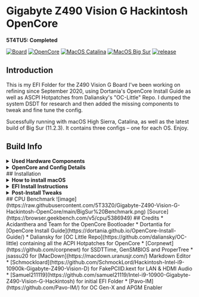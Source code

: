 # Gigabyte Z490 Vision G Hackintosh OpenCore

**5T4TU5: Completed**

[![Board](https://img.shields.io/badge/Gigabyte-Z490_Vision_G-informational.svg)](https://www.gigabyte.com/Motherboard/Z490-VISION-G-rev-1x/support#support-dl-driver)
[![OpenCore](https://img.shields.io/badge/OpenCore-0.6.8-white.svg)](https://github.com/acidanthera/OpenCorePkg/releases/latest)
[![MacOS Catalina](https://img.shields.io/badge/macOS-10.15.7-white.svg)](https://www.apple.com/li/macos/catalina/)
[![MacOS Big Sur](https://img.shields.io/badge/macOS-11.2.3-white.svg)](https://www.apple.com/macos/big-sur/)
[![release](https://img.shields.io/badge/Download-latest-success.svg)](https://github.com/5T33Z0/Gigabyte-Z490-Vision-G-Hackintosh-OpenCore/releases)

## Introduction
This is my EFI Folder for the Z490 Vision G Board I've been working on refining since September 2020, using Dortania's OpenCore Install Guide as well as ASCPI Hotpatches from Daliansky's "OC-Little" Repo. I dumped the system DSDT for research and then added the missing components to tweak and fine tune the config.

Sucessfully running with macOS High Sierra, Catalina, as well as the latest build of Big Sur (11.2.3). It contains three configs – one for each OS. Enjoy.

## Build Info

<details>
<summary><strong>Used Hardware Components</strong></summary>
| Component           | Details                                     |
| :------------------ | :------------------------------------------ |
| Mainboard           | Gibabyte Z490 Vision G                      |
| BIOS		      | F20b. F5 or higher is required to disable `CFG Lock`. Otherwise use Kernel Quirk `AppleXcpmCfgLock` to disable CFG Lock via `config.plist`|
| CPU                 | Intel® Core i9 10850K (Codename Comet Lake) |
| RAM                 | 32 GB DDR4 2400 Crucial Basllistix Sport LT |
| iGPU		      | Intel® UHD 630. Configured `headless` for computational tasks only. If you need to drive a display [use this Framebuffer-Patch](https://github.com/5T33Z0/Gigabyte-Z490-Vision-G-Hackintosh-OpenCore/blob/main/Intel%20UHD%20630_HDMI_DP_Framebuffer-Patch.plist) instead          |
| GPU                 | Nvidia GeForce 760.oot-args                 |
| Audio               | Realtek® ALC1220-VB (Layout-id: `28`)       |
| Ethernet            | Intel® 2.5GbE LAN chip. Incompatible with macOS High Sierra |
</details>
<details>
<summary><strong>OpenCore and Config Details</strong></summary>
### OpenCore Details
* **Version**: 0.6.8 Nightly (details in config.plist)
* **Compatible macOS**: 10.13.6 (High Sierra), 10.15.7 (Catalina) and 11.2.2 (Big Sur)
* **System Definition:** `iMac20,2` (SMBIOS Infos need to be added with [GenSMBIOS](https://github.com/corpnewt/GenSMBIOS))
* **ACPI Patches:** `SSDT-EC`, `SSDT-AWAC`, `SSDT-EC-USBX`, `SSDT-PLUG`, `SSDT-SBUS-MCHC`, `SSDT-DMAC`, `SSDT-PPMC`, `SSDT-MEM2`
* **OpenCanopy Enabled**: `yes`
* **Iconset**: `modern`
* **Chime**: `no`
* **FileVault**: `no`
* **SecureBootModel**: `j185f` (Set to `Disabled` if system won't boot)
* **USB Ports Mapped:** `yes`. Details [here](https://github.com/5T33Z0/Gigabyte-Z490-Vision-G-Hackintosh-OpenCore/blob/main/USB_Ports.zip?raw=true)
* **car-active-config:** HighSierra: `FF030000`, Catalina: `FF070000`, Big Sur: `67080000`
* **Issues**: High Siera requires SMBIOS `iMac18,3` as well as a Fake CPU-ID in order to boot.
### Note about Kexts
The following Kexts are disabled by default since I don't know which CPU, GPU and Audio/Video Setup you are using:
- `CPUFriend.kext` and `CPUFriendDataProvider.kext` 
	- If you use a different CPU model, create your own DataProvider Kext using [CPUFriendFriend](https://github.com/corpnewt/CPUFriendFriend), replace it and reenable the kext as well as `CPUFriend.kext`)
* `FakePCIID_Intel_HDMI_Audio.kext` – If you use Audio over HDMI, enable this
* `AGPMInjector.kext`disabled, Kext not present. Generate it or delete entry. See Section "Enable AGPM"
</details>
## Installation
<details>
<summary><strong>How to install macOS</strong></summary>
To install macOS, follow the guide provided by [Dortania](https://dortania.github.io/OpenCore-Install-Guide/installer-guide/#creating-the-usb)   
**Useful Tool**: [ANYmacOS](https://www.sl-soft.de/en/anymacos/)
</details>
<details>
<summary><strong>EFI Install Instructions</strong></summary>
1. Download latest EFI Release and unpack it
2. Select the config of your choice (either High Sierra, Catalina or Big Sur) and rename it to `config.plist`
3. Users of AMD Graphics cards may have to add additional boot-args
4. Create or Copy over SMBIOS Infos for `iMac20,2` or `iMac18,3` (for High Sierra)
5. Copy the EFI Folder on a FAT32 formated USB Stick
6. Reboot from USB Stick
7. Perform NVRAM Reset
8. Start macOS
9. If your System boots, mount your Systems ESP and copy the EFI Folder over to you HDD and reboot.
10. Done.
</details>
<details>
<summary><strong>Post-Install Tweaks</strong></summary>
### Optimizing CPU Power Management
Use [CPUFriendFriend](https://github.com/corpnewt/CPUFriendFriend) to generate a `CPUFriendDataProvider.kext` to optimize the CPU Power Management of your CPU for a more efficent overall performance. You can [follow this Guide](https://github.com/5T33Z0/Gigabyte-Z490-Vision-G-Hackintosh-OpenCore/blob/main/Optimizing%20CPU%20Power%20Management_de.pdf) to create your own (currently in german, english version will follow soon.)
### Enabling Apple Graphics Power Management (`AGPM`) for dedicated GPUs (Intel and AMD)
- Generate `AGPMInjector.kext` for your GPU using [AGPMInjector](https://github.com/Pavo-IM/AGPMInjector) and 
- Copy it to `EFI\OC\Kexts`
- Enable the entry in the config.plist
- Save and reboot.
- Open [IORegistryExplorer](https://github.com/utopia-team/IORegistryExplorer/releases) and search for`PR00`. If it look like this, CPU Power Management and AGPM are working correctly:
![](https://raw.githubusercontent.com/5T33Z0/Gigabyte-Z490-Vision-G-Hackintosh-OpenCore/main/AGPMEnabler.png)
</details>
## CPU Benchmark
![image](https://raw.githubusercontent.com/5T33Z0/Gigabyte-Z490-Vision-G-Hackintosh-OpenCore/main/BigSur%20Benchmark.png)
[Source](https://browser.geekbench.com/v5/cpu/5386949)
## Credits
* Acidanthera and Team for the OpenCore Bootloader
* Dortantia for [OpenCore Install Guide](https://dortania.github.io/OpenCore-Install-Guide/)
* Daliansky for [OC Little Repo](https://github.com/daliansky/OC-little) containing all the ACPI Hotpatches for OpenCore
* [Corpnewt](https://github.com/corpnewt) for SSDTTime, GenSMBIOS and ProperTree
* jsassu20 for [MacDown](https://macdown.uranusjr.com/) Markdown Editor
* [Schmockloard](https://github.com/SchmockLord/Hackintosh-Intel-i9-10900k-Gigabyte-Z490-Vision-D) for FakePCIID.kext for LAN & HDMI Audio
* [Samuel211119](https://github.com/samuel21119/Intel-i9-10900-Gigabyte-Z490-Vision-G-Hackintosh) for initial EFI Folder
* [Pavo-IM](https://github.com/Pavo-IM/) for OC Gen-X and APGM Enabler
